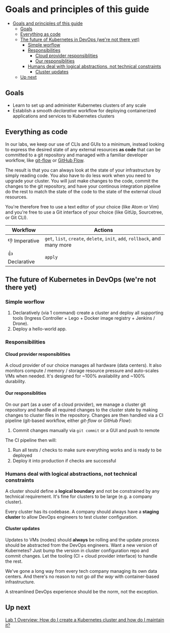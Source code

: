 # Goals and principles of this guide

<!-- TOC depthFrom:1 depthTo:6 withLinks:1 updateOnSave:1 orderedList:0 -->

- [Goals and principles of this guide](#goals-and-principles-of-this-guide)
	- [Goals](#goals)
	- [Everything as code](#everything-as-code)
	- [The future of Kubernetes in DevOps (we're not there yet)](#the-future-of-kubernetes-in-devops-were-not-there-yet)
		- [Simple worflow](#simple-worflow)
		- [Responsibilities](#responsibilities)
			- [Cloud provider responsiblities](#cloud-provider-responsiblities)
			- [Our responsiblities](#our-responsiblities)
		- [Humans deal with logical abstractions, not technical constraints](#humans-deal-with-logical-abstractions-not-technical-constraints)
			- [Cluster updates](#cluster-updates)
	- [Up next](#up-next)

<!-- /TOC -->

## Goals

- Learn to set up and administer Kubernetes clusters of any scale
- Establish a smooth *declarative* workflow for deploying containerized applications and services to Kubernetes clusters

## Everything as code

In our labs, we keep our use of CLIs and GUIs to a minimum, instead looking to express the desired state of any external resources **as code** that can be committed to a git repository and managed with a familiar developer workflow, like [git-flow](https://github.com/nvie/gitflow/) or [GitHub Flow](https://guides.github.com/introduction/flow/).

The result is that you can always look at the state of your infrastructure by simply reading code. You also have to do less work when you need to upgrade your cluster. You will just make changes to the code, commit the changes to the git repository, and have your continous integration pipeline do the rest to match the state of the code to the state of the external cloud resources.

You're therefore free to use a text editor of your choice (like Atom or Vim) and you're free to use a Git interface of your choice (like GitUp, Sourcetree, or Git CLI).

| Workflow | Actions |
| --- | --- |
| 👎 Imperative  | `get`, `list`, `create`, `delete`, `init`, `add`, `rollback`, and many more |
| 👍 Declarative  | `apply` |

## The future of Kubernetes in DevOps (we're not there yet)

### Simple worflow

1. Declaratively (via 1 command) create a cluster and deploy all supporting tools (Ingress Controller + Lego + Docker image registry + Jenkins / Drone).
2. Deploy a hello-world app.

### Responsibilities

#### Cloud provider responsiblities

A cloud provider of our choice manages all hardware (data centers). It also monitors compute / memory / storage resource pressure and auto-scales VMs when needed. It's designed for ~100% availability and ~100% durability.

#### Our responsiblities

On our part (as a user of a cloud provider), we manage a cluster git repository and handle all required changes to the cluster state by making changes to cluster files in the repository. Changes are then handled via a CI pipeline (git-based workflow, either *git-flow* or *GitHub Flow*):

1. Commit changes manually via `git commit` or a GUI and push to remote

The CI pipeline then will:

1. Run all tests / checks to make sure everything works and is ready to be deployed
2. Deploy it into production if checks are successful

### Humans deal with logical abstractions, not technical constraints

A cluster should define a **logical boundary** and not be constrained by any technical requirement. It's fine for clusters to be large (e.g. a company cluster).

Every cluster has its codebase. A company should always have a **staging cluster** to allow DevOps engineers to test cluster configuration.

#### Cluster updates

Updates to VMs (nodes) should **always** be rolling and the update process should be abstracted from the DevOps engineers. Want a new version of Kubernetes? Just bump the version in cluster configuration repo and commit changes. Let the tooling (CI + cloud provider interface) to handle the rest.

We've gone a long way from every tech company managing its own data centers. And there's no reason to not go *all the way* with container-based infrastructure.

A streamlined DevOps experience should be the norm, not the exception.

## Up next

[Lab 1 Overview: How do I create a Kubernetes cluster and how do I maintain it?](/labs/lab1/overview.md)
